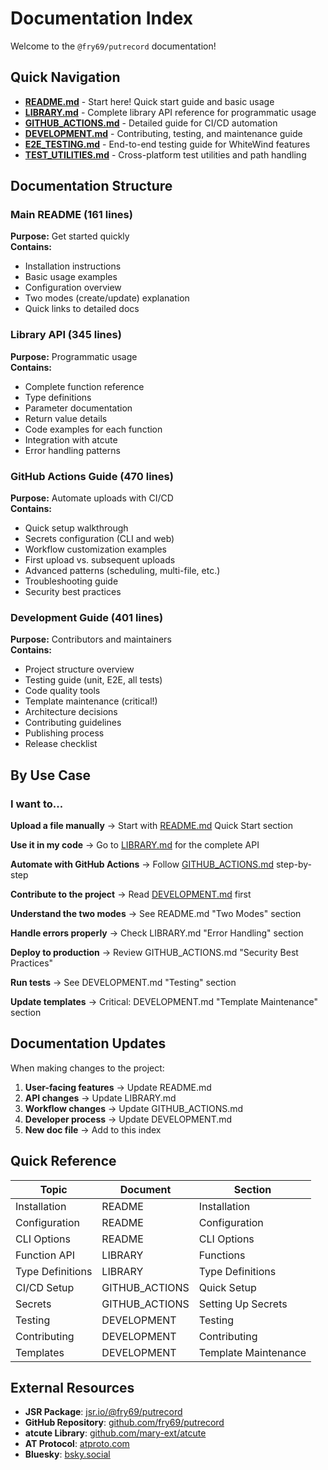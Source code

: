 # Documentation Index

Welcome to the `@fry69/putrecord` documentation!

## Quick Navigation

- **[README.md](../README.md)** - Start here! Quick start guide and basic usage
- **[LIBRARY.md](LIBRARY.md)** - Complete library API reference for programmatic
  usage
- **[GITHUB_ACTIONS.md](GITHUB_ACTIONS.md)** - Detailed guide for CI/CD
  automation
- **[DEVELOPMENT.md](DEVELOPMENT.md)** - Contributing, testing, and maintenance
  guide
- **[E2E_TESTING.md](E2E_TESTING.md)** - End-to-end testing guide for WhiteWind
  features
- **[TEST_UTILITIES.md](TEST_UTILITIES.md)** - Cross-platform test utilities and
  path handling

## Documentation Structure

### Main README (161 lines)

**Purpose:** Get started quickly\
**Contains:**

- Installation instructions
- Basic usage examples
- Configuration overview
- Two modes (create/update) explanation
- Quick links to detailed docs

### Library API (345 lines)

**Purpose:** Programmatic usage\
**Contains:**

- Complete function reference
- Type definitions
- Parameter documentation
- Return value details
- Code examples for each function
- Integration with atcute
- Error handling patterns

### GitHub Actions Guide (470 lines)

**Purpose:** Automate uploads with CI/CD\
**Contains:**

- Quick setup walkthrough
- Secrets configuration (CLI and web)
- Workflow customization examples
- First upload vs. subsequent uploads
- Advanced patterns (scheduling, multi-file, etc.)
- Troubleshooting guide
- Security best practices

### Development Guide (401 lines)

**Purpose:** Contributors and maintainers\
**Contains:**

- Project structure overview
- Testing guide (unit, E2E, all tests)
- Code quality tools
- Template maintenance (critical!)
- Architecture decisions
- Contributing guidelines
- Publishing process
- Release checklist

## By Use Case

### I want to...

**Upload a file manually** → Start with [README.md](../README.md) Quick Start
section

**Use it in my code** → Go to [LIBRARY.md](LIBRARY.md) for the complete API

**Automate with GitHub Actions** → Follow [GITHUB_ACTIONS.md](GITHUB_ACTIONS.md)
step-by-step

**Contribute to the project** → Read [DEVELOPMENT.md](DEVELOPMENT.md) first

**Understand the two modes** → See README.md "Two Modes" section

**Handle errors properly** → Check LIBRARY.md "Error Handling" section

**Deploy to production** → Review GITHUB_ACTIONS.md "Security Best Practices"

**Run tests** → See DEVELOPMENT.md "Testing" section

**Update templates** → Critical: DEVELOPMENT.md "Template Maintenance" section

## Documentation Updates

When making changes to the project:

1. **User-facing features** → Update README.md
2. **API changes** → Update LIBRARY.md
3. **Workflow changes** → Update GITHUB_ACTIONS.md
4. **Developer process** → Update DEVELOPMENT.md
5. **New doc file** → Add to this index

## Quick Reference

| Topic            | Document       | Section              |
| ---------------- | -------------- | -------------------- |
| Installation     | README         | Installation         |
| Configuration    | README         | Configuration        |
| CLI Options      | README         | CLI Options          |
| Function API     | LIBRARY        | Functions            |
| Type Definitions | LIBRARY        | Type Definitions     |
| CI/CD Setup      | GITHUB_ACTIONS | Quick Setup          |
| Secrets          | GITHUB_ACTIONS | Setting Up Secrets   |
| Testing          | DEVELOPMENT    | Testing              |
| Contributing     | DEVELOPMENT    | Contributing         |
| Templates        | DEVELOPMENT    | Template Maintenance |

## External Resources

- **JSR Package**: [jsr.io/@fry69/putrecord](https://jsr.io/@fry69/putrecord)
- **GitHub Repository**:
  [github.com/fry69/putrecord](https://github.com/fry69/putrecord)
- **atcute Library**:
  [github.com/mary-ext/atcute](https://github.com/mary-ext/atcute)
- **AT Protocol**: [atproto.com](https://atproto.com)
- **Bluesky**: [bsky.social](https://bsky.social)
